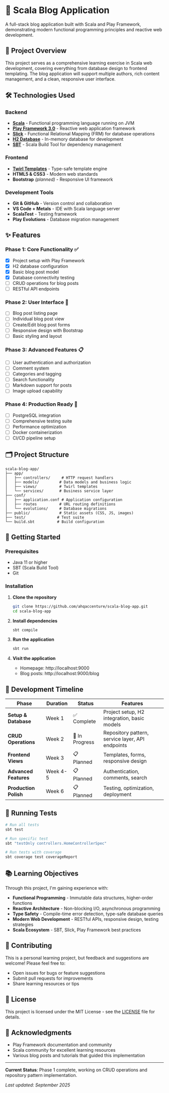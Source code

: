 # 📝 Scala Blog Application

A full-stack blog application built with Scala and Play Framework, demonstrating modern functional programming principles and reactive web development.

## 🎯 Project Overview

This project serves as a comprehensive learning exercise in Scala web development, covering everything from database design to frontend templating. The blog application will support multiple authors, rich content management, and a clean, responsive user interface.

## 🛠️ Technologies Used

### Backend
- **[Scala](https://scala-lang.org/)** - Functional programming language running on JVM
- **[Play Framework 3.0](https://www.playframework.com/)** - Reactive web application framework
- **[Slick](https://scala-slick.org/)** - Functional Relational Mapping (FRM) for database operations
- **[H2 Database](https://www.h2database.com/)** - In-memory database for development
- **[SBT](https://www.scala-sbt.org/)** - Scala Build Tool for dependency management

### Frontend
- **[Twirl Templates](https://github.com/playframework/twirl)** - Type-safe template engine
- **HTML5 & CSS3** - Modern web standards
- **Bootstrap** *(planned)* - Responsive UI framework

### Development Tools
- **Git & GitHub** - Version control and collaboration
- **VS Code + Metals** - IDE with Scala language server
- **ScalaTest** - Testing framework
- **Play Evolutions** - Database migration management

## ✨ Features

### Phase 1: Core Functionality ✅
- [x] Project setup with Play Framework
- [x] H2 database configuration
- [x] Basic blog post model
- [x] Database connectivity testing
- [ ] CRUD operations for blog posts
- [ ] RESTful API endpoints

### Phase 2: User Interface 🔄
- [ ] Blog post listing page
- [ ] Individual blog post view
- [ ] Create/Edit blog post forms
- [ ] Responsive design with Bootstrap
- [ ] Basic styling and layout

### Phase 3: Advanced Features 📋
- [ ] User authentication and authorization
- [ ] Comment system
- [ ] Categories and tagging
- [ ] Search functionality
- [ ] Markdown support for posts
- [ ] Image upload capability

### Phase 4: Production Ready 🚀
- [ ] PostgreSQL integration
- [ ] Comprehensive testing suite
- [ ] Performance optimization
- [ ] Docker containerization
- [ ] CI/CD pipeline setup

## 🗂️ Project Structure

```
scala-blog-app/
├── app/
│   ├── controllers/     # HTTP request handlers
│   ├── models/         # Data models and business logic
│   ├── views/          # Twirl templates
│   └── services/       # Business service layer
├── conf/
│   ├── application.conf # Application configuration
│   ├── routes          # URL routing definitions
│   └── evolutions/     # Database migrations
├── public/             # Static assets (CSS, JS, images)
├── test/              # Test suite
└── build.sbt          # Build configuration
```

## 🚀 Getting Started

### Prerequisites
- Java 11 or higher
- SBT (Scala Build Tool)
- Git

### Installation
1. **Clone the repository**
   ```bash
   git clone https://github.com/ahqaccenture/scala-blog-app.git
   cd scala-blog-app
   ```

2. **Install dependencies**
   ```bash
   sbt compile
   ```

3. **Run the application**
   ```bash
   sbt run
   ```

4. **Visit the application**
   - Homepage: http://localhost:9000
   - Blog posts: http://localhost:9000/blog

## 📅 Development Timeline

| Phase | Duration | Status | Features |
|-------|----------|--------|----------|
| **Setup & Database** | Week 1 | ✅ Complete | Project setup, H2 integration, basic models |
| **CRUD Operations** | Week 2 | 🔄 In Progress | Repository pattern, service layer, API endpoints |
| **Frontend Views** | Week 3 | 📋 Planned | Templates, forms, responsive design |
| **Advanced Features** | Week 4-5 | 📋 Planned | Authentication, comments, search |
| **Production Polish** | Week 6 | 📋 Planned | Testing, optimization, deployment |

## 🧪 Running Tests

```bash
# Run all tests
sbt test

# Run specific test
sbt "testOnly controllers.HomeControllerSpec"

# Run tests with coverage
sbt coverage test coverageReport
```

## 📚 Learning Objectives

Through this project, I'm gaining experience with:

- **Functional Programming** - Immutable data structures, higher-order functions
- **Reactive Architecture** - Non-blocking I/O, asynchronous programming
- **Type Safety** - Compile-time error detection, type-safe database queries
- **Modern Web Development** - RESTful APIs, responsive design, testing strategies
- **Scala Ecosystem** - SBT, Slick, Play Framework best practices

## 🤝 Contributing

This is a personal learning project, but feedback and suggestions are welcome! Please feel free to:

- Open issues for bugs or feature suggestions
- Submit pull requests for improvements
- Share learning resources or tips

## 📄 License

This project is licensed under the MIT License - see the [LICENSE](LICENSE) file for details.

## 🙏 Acknowledgments

- Play Framework documentation and community
- Scala community for excellent learning resources
- Various blog posts and tutorials that guided this implementation

---

**Current Status**: Phase 1 complete, working on CRUD operations and repository pattern implementation.

*Last updated: September 2025*
